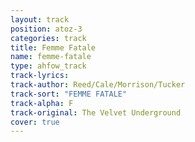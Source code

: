 ```yaml
---
layout: track
position: atoz-3
categories: track
title: Femme Fatale
name: femme-fatale
type: ahfow_track
track-lyrics: 
track-author: Reed/Cale/Morrison/Tucker
track-sort: "FEMME FATALE"
track-alpha: F
track-original: The Velvet Underground
cover: true
---
```

